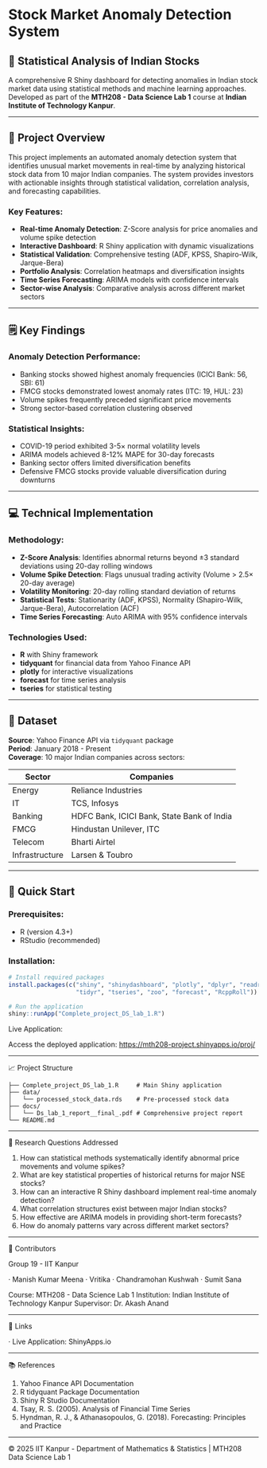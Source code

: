 
# Stock Market Anomaly Detection System

## 📒 Statistical Analysis of Indian Stocks

A comprehensive R Shiny dashboard for detecting anomalies in Indian stock market data using statistical methods and machine learning approaches. Developed as part of the **MTH208 - Data Science Lab 1** course at **Indian Institute of Technology Kanpur**.

---

## 🎯 Project Overview

This project implements an automated anomaly detection system that identifies unusual market movements in real-time by analyzing historical stock data from 10 major Indian companies. The system provides investors with actionable insights through statistical validation, correlation analysis, and forecasting capabilities.

### Key Features:
- **Real-time Anomaly Detection**: Z-Score analysis for price anomalies and volume spike detection
- **Interactive Dashboard**: R Shiny application with dynamic visualizations
- **Statistical Validation**: Comprehensive testing (ADF, KPSS, Shapiro-Wilk, Jarque-Bera)
- **Portfolio Analysis**: Correlation heatmaps and diversification insights
- **Time Series Forecasting**: ARIMA models with confidence intervals
- **Sector-wise Analysis**: Comparative analysis across different market sectors

---

## 🗒️ Key Findings

### Anomaly Detection Performance:
- Banking stocks showed highest anomaly frequencies (ICICI Bank: 56, SBI: 61)
- FMCG stocks demonstrated lowest anomaly rates (ITC: 19, HUL: 23)
- Volume spikes frequently preceded significant price movements
- Strong sector-based correlation clustering observed

### Statistical Insights:
- COVID-19 period exhibited 3-5× normal volatility levels
- ARIMA models achieved 8-12% MAPE for 30-day forecasts
- Banking sector offers limited diversification benefits
- Defensive FMCG stocks provide valuable diversification during downturns

---

## 💻 Technical Implementation

### Methodology:
- **Z-Score Analysis**: Identifies abnormal returns beyond ±3 standard deviations using 20-day rolling windows
- **Volume Spike Detection**: Flags unusual trading activity (Volume > 2.5× 20-day average)
- **Volatility Monitoring**: 20-day rolling standard deviation of returns
- **Statistical Tests**: Stationarity (ADF, KPSS), Normality (Shapiro-Wilk, Jarque-Bera), Autocorrelation (ACF)
- **Time Series Forecasting**: Auto ARIMA with 95% confidence intervals

### Technologies Used:
- **R** with Shiny framework
- **tidyquant** for financial data from Yahoo Finance API
- **plotly** for interactive visualizations
- **forecast** for time series analysis
- **tseries** for statistical testing

---

## 📁 Dataset

**Source**: Yahoo Finance API via `tidyquant` package  
**Period**: January 2018 - Present  
**Coverage**: 10 major Indian companies across sectors:

| Sector | Companies |
|--------|-----------|
| Energy | Reliance Industries |
| IT | TCS, Infosys |
| Banking | HDFC Bank, ICICI Bank, State Bank of India |
| FMCG | Hindustan Unilever, ITC |
| Telecom | Bharti Airtel |
| Infrastructure | Larsen & Toubro |

---

## 🚀 Quick Start

### Prerequisites:
- R (version 4.3+)
- RStudio (recommended)

### Installation:
```r
# Install required packages
install.packages(c("shiny", "shinydashboard", "plotly", "dplyr", "readr", 
                   "tidyr", "tseries", "zoo", "forecast", "RcppRoll"))

# Run the application
shiny::runApp("Complete_project_DS_lab_1.R")
```

Live Application:

Access the deployed application: https://mth208-project.shinyapps.io/proj/

---

📈 Project Structure

```
├── Complete_project_DS_lab_1.R     # Main Shiny application
├── data/
│   └── processed_stock_data.rds    # Pre-processed stock data
├── docs/
│   └── Ds_lab_1_report__final_.pdf # Comprehensive project report
└── README.md
```

---

🔬 Research Questions Addressed

1. How can statistical methods systematically identify abnormal price movements and volume spikes?
2. What are key statistical properties of historical returns for major NSE stocks?
3. How can an interactive R Shiny dashboard implement real-time anomaly detection?
4. What correlation structures exist between major Indian stocks?
5. How effective are ARIMA models in providing short-term forecasts?
6. How do anomaly patterns vary across different market sectors?

---

👥 Contributors

Group 19 - IIT Kanpur

· Manish Kumar Meena
· Vritika 
· Chandramohan Kushwah 
· Sumit Sana 

Course: MTH208 - Data Science Lab 1
Institution: Indian Institute of Technology Kanpur
Supervisor: Dr. Akash Anand 

---

🔗 Links

· Live Application: ShinyApps.io

---

📚 References

1. Yahoo Finance API Documentation
2. R tidyquant Package Documentation
3. Shiny R Studio Documentation
4. Tsay, R. S. (2005). Analysis of Financial Time Series
5. Hyndman, R. J., & Athanasopoulos, G. (2018). Forecasting: Principles and Practice

---


© 2025 IIT Kanpur - Department of Mathematics & Statistics | MTH208 Data Science Lab 1